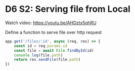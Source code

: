 # D6 S2: Serving file from Local

Watch video: https://youtu.be/AHDztx5qhRU

Define a function to serve file over http request
```js
app.get('/files/:id', async (req, res) => {
    const id = req.params.id
    const file = await File.findById(id)
    console.log(file.path)
    return res.sendFile(file.path)
})
```
